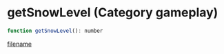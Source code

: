 # getSnowLevel (Category gameplay)

```js
function getSnowLevel(): number
```

[filename](getSnowLevel_m.md ':include')